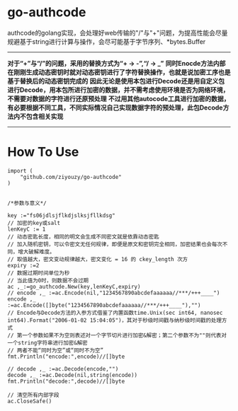 # go-authcode
authcode的golang实现，会处理好web传输的"/"与"+"问题，为提高性能会尽量规避基于string进行计算与操作，会尽可能基于字节序列、*bytes.Buffer
***
**对于“+”与“/”的问题，采用的替换方式为“+ -> -”,“/ -> _”**
**同时Enocde方法内部在刚刚生成动态密钥时就对动态密钥进行了字符替换操作，也就是说加密工序也是基于替换后的动态密钥完成的**
**因此无论是使用本包进行Decode还是用自定义包进行Decode，用本包所进行加密的数据，并不需考虑使用环境是否为网络环境，不需要对数据的字符进行还原预处理**
**不过用其他autocode工具进行加密的数据，有必要根据不同工具，不同实际情况自己实现数据字符的预处理，此包Decode方法内不包含相关实现**
***
# How To Use

    import (
        "github.com/ziyouzy/go-authcode"
    )
    
    
    /*参数与意义*/
    
    key :="fs06jdlsjflkdjslksjfllkdsg"
    // 加密的key或salt 
    lenKeyC := 1
    // 动态密匙长度，相同的明文会生成不同密文就是依靠动态密匙
    // 加入随机密钥，可以令密文无任何规律，即便是原文和密钥完全相同，加密结果也会每次不同，增大破解难度。
    // 取值越大，密文变动规律越大，密文变化 = 16 的 ckey_length 次方
    expiry :=2
    // 数据过期时间单位为秒
    // 当此值为0时，则数据不会过期
    ac ,_:=go_authcode.New(key,lenKeyC,expiry)
    // encode ,_ :=ac.Encode(nil,"1234567890abcdefaaaaaa//***/+++____")
    encode ,_ :=ac.Encode([]byte("1234567890abcdefaaaaaa//***/+++____"),"")
    // Encode与Decode方法的入参方式借鉴了内置函数time.Unix(sec int64, nanosec int64).Format("2006-01-02 15:04:05")，其对于秒级时间戳与纳秒级时间戳的处理方式
    // 第一个参数如果不为空则表述对一个字节切片进行加密&解密；第二个参数不为""则代表对一个string字符串进行加密&解密
    // 两者不能“同时为空”或“同时不为空”
    fmt.Println("encode:",encode)//[]byte

    // decode ,_ :=ac.Decode(encode,"")
    decode ,_ :=ac.Decode(nil,string(encode))
    fmt.Println("decode:",decode)//[]byte

    // 清空所有内部字段
    ac.CloseSafe()

